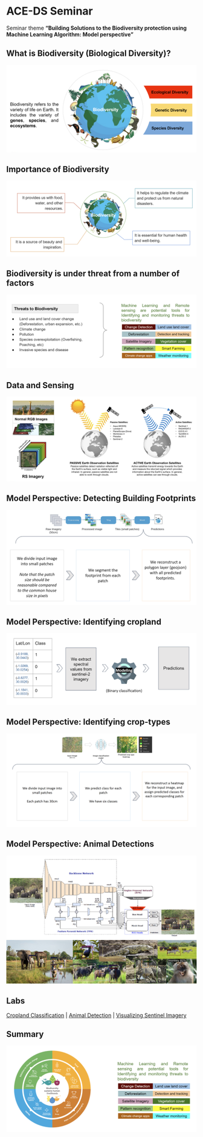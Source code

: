 # ACE-DS Seminar

Seminar theme **“Building Solutions to the Biodiversity protection using
Machine Learning Algorithm: Model perspective”**

## What is Biodiversity (Biological Diversity)?
![alt text](images/intro.png "Title")

## Importance of Biodiversity
![alt text](images/importance.png "Title")

## Biodiversity is under threat from a number of factors
![alt text](images/threat.png "Title")

## Data and Sensing
![alt text](images/data_and_sensing.png "Title")

## Model Perspective: Detecting Building Footprints
![alt text](images/footprint.png "Title")

## Model Perspective: Identifying cropland
![alt text](images/cropland.png "Title")
## Model Perspective: Identifying crop-types
![alt text](images/crop_type.png "Title")

## Model Perspective: Animal Detections
![alt text](images/Animal.png "Title")
![alt text](images/animal2.png "Title")

## Labs
[Cropland Classification](https://drive.google.com/file/d/1xrRpRvlaBPcOoCe3w_eONWIgpdCvU01J/view?usp=sharing) | [Animal Detection](https://drive.google.com/file/d/1_SUPApPj5qLbxGLg8bnYO3571qXFqK_p/view?usp=sharing) | [Visualizing Sentinel Imagery](https://drive.google.com/file/d/1bAWVWHsLIELtD55BIC5gszZCWwBM2OT9/view?usp=sharing)
## Summary
![alt text](images/summary.png "Title")